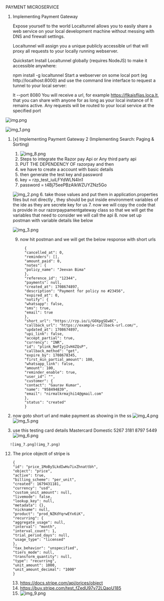 PAYMENT MICROSERVICE
1. Implementing Payment Gateway


    Expose yourself to the world
    Localtunnel allows you to easily share a web service on your local development machine without messing with DNS and firewall settings.
    
    Localtunnel will assign you a unique publicly accessible url that will proxy all requests to your locally running webserver.
    
    Quickstart
    Install Localtunnel globally (requires NodeJS) to make it accessible anywhere:
    
    npm install -g localtunnel
    Start a webserver on some local port (eg http://localhost:8000) and use the command line interface to request a tunnel to your local server:
    
    lt --port 8080
    You will receive a url, for example https://flkajsfljas.loca.lt, that you can share with anyone for as long as your local instance of lt remains active. Any requests will be routed to your local service at the specified port


![img.png](img.png)

![img_1.png](img_1.png)

1. [x] Implementing Payment Gateway 2 (Implementing Search: Paging & Sorting)
   1. ![img_8.png](img_8.png)
   2. Steps to integrate the Razor pay Api or Any third party api
   2. PUT THE DEPENDENCY OF razorpay and then 
   2.  we have to create a account with basic details
   3.  then generate the test key and password
   4.  key = rzp_test_iuiLFYdWLN4ln1 
   5.  password = t4Bj75eePBzAIkWZUYZNz5Go
 
   ![img_2.png](img_2.png)
     6. take those values and put them in application.properties files
      but not directly , they should be put inside environment variables of the ide
      as they are secrete key for us
    7. now we will copy the code that is provide in our razorpaypamentgateway class
   so that we will get the variables that need to consider we will call the api
    8. now set up postman with variable details like below
           
    ![img_3.png](img_3.png)

    9. now hit postman and we will get the below response with short urls

             {
             "cancelled_at": 0,
             "reminders": [],
             "amount_paid": 0,
             "notes": {
             "policy_name": "Jeevan Bima"
             },
             "reference_id": "12344",
             "payments": null,
             "created_at": 1708674897,
             "description": "Payment for policy no #23456",
             "expired_at": 0,
             "notify": {
             "whatsapp": false,
             "sms": true,
             "email": true
             },
             "short_url": "https://rzp.io/i/GOXpgSEw8C",
             "callback_url": "https://example-callback-url.com/",
             "updated_at": 1708674897,
             "upi_link": false,
             "accept_partial": true,
             "currency": "INR",
             "id": "plink_NeFIyjIvH4ZQsP",
             "callback_method": "get",
             "expire_by": 1708678345,
             "first_min_partial_amount": 100,
             "whatsapp_link": false,
             "amount": 100,
             "reminder_enable": true,
             "user_id": "",
             "customer": {
             "contact": "Gaurav Kumar",
             "name": "958494839",
             "email": "nirmalkrmajhi14@gmail.com"
             },
             "status": "created"
             }


  10. now goto short url and make payment as showing in the ss
      ![img_4.png](img_4.png)
      ![img_5.png](img_5.png)
   11. use this testing card details
       Mastercard	Domestic	5267 3181 8797 5449
       ![img_6.png](img_6.png)

      ![img_7.png](img_7.png)

   12. The price objectt of stripe is 

           {
           "id": "price_1MoBy5LkdIwHu7ixZhnattbh",
           "object": "price",
           "active": true,
           "billing_scheme": "per_unit",
           "created": 1679431181,
           "currency": "usd",
           "custom_unit_amount": null,
           "livemode": false,
           "lookup_key": null,
           "metadata": {},
           "nickname": null,
           "product": "prod_NZKdYqrwEYx6iK",
           "recurring": {
           "aggregate_usage": null,
           "interval": "month",
           "interval_count": 1,
           "trial_period_days": null,
           "usage_type": "licensed"
           },
           "tax_behavior": "unspecified",
           "tiers_mode": null,
           "transform_quantity": null,
           "type": "recurring",
           "unit_amount": 1000,
           "unit_amount_decimal": "1000"
           }
       13. https://docs.stripe.com/api/prices/object
       14. https://buy.stripe.com/test_fZedU97v72LQaoU185
       14. ![img_9.png](img_9.png)